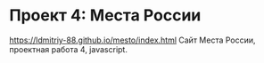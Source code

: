 # Проект 4: Места России

https://ldmitriy-88.github.io/mesto/index.html
Сайт Места России, проектная работа 4, javascript.
